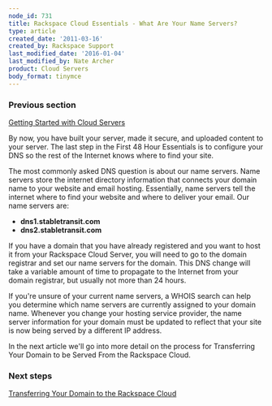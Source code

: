 ```yaml
---
node_id: 731
title: Rackspace Cloud Essentials - What Are Your Name Servers?
type: article
created_date: '2011-03-16'
created_by: Rackspace Support
last_modified_date: '2016-01-04'
last_modified_by: Nate Archer
product: Cloud Servers
body_format: tinymce
---
```


### Previous section

[Getting Started with Cloud
Servers](/how-to/cloud-servers)

By now, you have built your server, made it secure, and uploaded content
to your server.  The last step in the First 48 Hour Essentials is to
configure your DNS so the rest of the Internet knows where to find your
site.

The most commonly asked DNS question is about our name servers.  Name
servers store the internet directory information that connects your
domain name to your website and email hosting.  Essentially, name
servers tell the internet where to find your website and where to
deliver your email. Our name servers are:

-   **dns1.stabletransit.com**
-   **dns2.stabletransit.com**

If you have a domain that you have already registered and you want to
host it from your Rackspace Cloud Server, you will need to go to the
domain registrar and set our name servers for the domain.  This DNS
change will take a variable amount of time to propagate to the Internet
from your domain registrar, but usually not more than 24 hours.

If you're unsure of your current name servers, a WHOIS search can help
you determine which name servers are currently assigned to your domain
name. Whenever you change your hosting service provider, the name server
information for your domain must be updated to reflect that your site is
now being served by a different IP address.

In the next article we'll go into more detail on the process for
Transferring Your Domain to be Served From the Rackspace Cloud.



### Next steps

[Transferring Your Domain to the Rackspace
Cloud](/how-to/rackspace-cloud-essentials-transferring-your-domain-to-be-served-from-rackspace-cloud)

